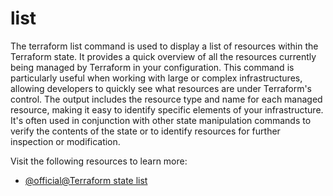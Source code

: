 # list

The terraform list command is used to display a list of resources within the Terraform state. It provides a quick overview of all the resources currently being managed by Terraform in your configuration. This command is particularly useful when working with large or complex infrastructures, allowing developers to quickly see what resources are under Terraform's control. The output includes the resource type and name for each managed resource, making it easy to identify specific elements of your infrastructure. It's often used in conjunction with other state manipulation commands to verify the contents of the state or to identify resources for further inspection or modification.

Visit the following resources to learn more:

- [@official@Terraform state list](https://developer.hashicorp.com/terraform/cli/commands/state/list)
